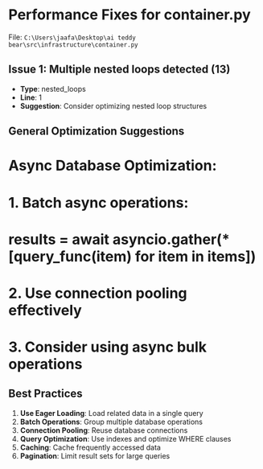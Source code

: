 # Performance Fixes for container.py

File: `C:\Users\jaafa\Desktop\ai teddy bear\src\infrastructure\container.py`

## Issue 1: Multiple nested loops detected (13)
- **Type**: nested_loops
- **Line**: 1
- **Suggestion**: Consider optimizing nested loop structures

## General Optimization Suggestions

# Async Database Optimization:
# 1. Batch async operations:
#    results = await asyncio.gather(*[query_func(item) for item in items])
# 2. Use connection pooling effectively
# 3. Consider using async bulk operations

## Best Practices

1. **Use Eager Loading**: Load related data in a single query
2. **Batch Operations**: Group multiple database operations
3. **Connection Pooling**: Reuse database connections
4. **Query Optimization**: Use indexes and optimize WHERE clauses
5. **Caching**: Cache frequently accessed data
6. **Pagination**: Limit result sets for large queries
